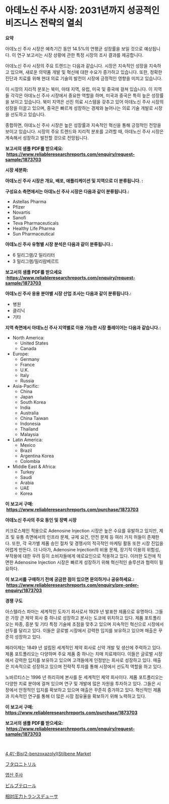 <p><h1>아데노신 주사 시장: 2031년까지 성공적인 비즈니스 전략의 열쇠</h1></p><p><strong>요약</strong></p>
<p><p>아데노신 주사 시장은 예측기간 동안 14.5%의 연평균 성장률을 보일 것으로 예상됩니다. 이 연구 보고서는 시장 상황에 관한 특정 시장의 조사 결과를 제공합니다.</p><p>아데노신 주사 시장의 주요 트렌드는 다음과 같습니다. 시장은 지속적인 성장을 지속하고 있으며, 새로운 의약품 개발 및 혁신에 대한 수요가 증가하고 있습니다. 또한, 정확한 진단과 치료를 위해 현대 의료 기술의 발전이 시장에 긍정적인 영향을 미치고 있습니다.</p><p>이 시장의 지리적 분포는 북미, 아태 지역, 유럽, 미국 및 중국에 걸쳐 있습니다. 이 지역들 각각은 아데노신 주사 시장에서 중요한 역할을 하며, 미국과 중국은 특히 높은 성장률을 보이고 있습니다. 북미 지역은 선진 의료 시스템을 갖추고 있어 아데노신 주사 시장의 성장을 이끌고 있으며, 중국은 빠르게 성장하는 경제와 늘어나는 의료 기술 개발로 시장을 선도하고 있습니다.</p><p>종합하면, 아데노신 주사 시장은 높은 성장률과 지속적인 혁신을 통해 긍정적인 전망을 보이고 있습니다. 시장의 주요 트렌드와 지리적 분포를 고려할 때, 아데노신 주사 시장은 계속해서 성장하고 발전할 것으로 전망됩니다.</p></p>
<p><strong>보고서의 샘플 PDF를 받으세요: &nbsp;<a href="https://www.reliableresearchreports.com/enquiry/request-sample/1873703">https://www.reliableresearchreports.com/enquiry/request-sample/1873703</a></strong></p>
<p><strong>시장 세분화:</strong></p>
<p><strong> 아데노신 주사 시장은 개요, 배포, 애플리케이션 및 지역으로 더 분류됩니다. :</strong></p>
<p><strong>구성요소 측면에서는 아데노신 주사 시장은 다음과 같이 분류됩니다.:</strong></p>
<p><ul><li>Astellas Pharma</li><li>Pfizer</li><li>Novartis</li><li>Sanofi</li><li>Teva Pharmaceuticals</li><li>Healthy Life Pharma</li><li>Sun Pharmaceutical</li></ul></p>
<p><strong> 아데노신 주사 유형별 시장 분석은 다음과 같이 분류됩니다.:</strong></p>
<p><ul><li>6 밀리그램/2 밀리리터</li><li>3 밀리그램/밀리람베르트</li></ul></p>
<p><strong>보고서의 샘플 PDF를 받으세요 :<a href="https://www.reliableresearchreports.com/enquiry/request-sample/1873703">https://www.reliableresearchreports.com/enquiry/request-sample/1873703</a></strong></p>
<p><strong> 아데노신 주사 응용 분야별 시장 산업 조사는 다음과 같이 분류됩니다.:</strong></p>
<p><ul><li>병원</li><li>클리닉</li><li>기타</li></ul></p>
<p><strong>지역 측면에서 아데노신 주사 지역별로 이용 가능한 시장 플레이어는 다음과 같습니다.:</strong></p>
<p><ul>
    <li>
        North America:
        <ul>
            <li>United States</li>
            <li>Canada</li>
        </ul>
    </li>
    <li>
        Europe:
        <ul>
            <li>Germany</li>
            <li>France</li>
            <li>U.K.</li>
            <li>Italy</li>
            <li>Russia</li>
        </ul>
    </li>
    <li>
        Asia-Pacific:
        <ul>
            <li>China</li>
            <li>Japan</li>
            <li>South Korea</li>
            <li>India</li>
            <li>Australia</li>
            <li>China Taiwan</li>
            <li>Indonesia</li>
            <li>Thailand</li>
            <li>Malaysia</li>
        </ul>
    </li>
    <li>
        Latin America:
        <ul>
            <li>Mexico</li>
            <li>Brazil</li>
            <li>Argentina Korea</li>
            <li>Colombia</li>
        </ul>
    </li>
    <li>
        Middle East & Africa:
        <ul>
            <li>Turkey</li>
            <li>Saudi</li>
            <li>Arabia</li>
            <li>UAE</li>
            <li>Korea</li>
        </ul>
    </li>
    </ul></p>
<p><strong>이 보고서 구매: &nbsp;<a href="https://www.reliableresearchreports.com/purchase/1873703">https://www.reliableresearchreports.com/purchase/1873703</a></strong></p>
<p><strong>아데노신 주사의 주요 동인 및 장벽 시장</strong></p>
<p><p>키크로스체인 적용으로 Adenosine Injection 시장은 높은 수요를 유발하고 있지만, 제조 및 유통 측면에서의 인프라 문제, 규제 요건, 안전 문제 등 여러 가지 허들이 존재한다. 또한, 각 국가별 제품 승인 절차 및 경쟁사의 적극적인 마케팅 활동 또한 시장 진입을 어렵게 만든다. 더 나아가, Adenosine Injection의 비용 문제, 장기적 이용의 위험성, 부작용에 대한 우려 등이 소비자들에게 애로요인으로 작용하고 있다. 이러한 도전에 직면한 Adenosine Injection 시장은 빠르게 성장하기 위해 혁신적인 솔루션과 협력이 필요하다.</p></p>
<p><strong>이 보고서를 구매하기 전에 궁금한 점이 있으면 문의하거나 공유하세요.: &nbsp;<a href="https://www.reliableresearchreports.com/enquiry/pre-order-enquiry/1873703">https://www.reliableresearchreports.com/enquiry/pre-order-enquiry/1873703</a></strong></p>
<p><strong>경쟁 구도</strong></p>
<p><p>아스텔라스 파마는 세계적인 도자기 회사로서 1929 년 발표한 제품으로 유명하다. 그들은 가장 큰 제약 회사 중 하나로 성장하고 본사는 도쿄에 위치하고 있다. 제품 포트폴리오는 파종, 흥분 및 기타 특정 기술에 초점을 맞추고 있으며 지속적인 혁신으로 시장에서 선두를 달리고 있다. 이들은 글로벌 시장에서 강력한 입지를 보유하고 있으며 매출은 꾸준히 성장하고 있다.</p><p>페라이제는 1849 년 설립된 세계적인 제약 회사로 신약 개발 및 생산에 주력하고 있다. 제품 포트폴리오는 다양하며 주요 제품 중 하나는 치매 치료제이다. 이들은 글로벌 시장에서 강력한 입지를 보유하고 있으며 고객들에게 인정받는 회사로 성장하고 있다. 매출은 지속적으로 성장하고 있으며 전략적 투자를 통해 시장에서 선도적 역할을 하고 있다.</p><p>노바르티스는 1996 년 취리히에 본사를 둔 세계적인 제약 회사이다. 제품 포트폴리오는 다양한 치료 분야에 걸쳐 있으며 연구 및 개발에 많은 자원을 투자하고 있다. 그들은 시장에서 안정적인 입지를 확보하고 있으며 매출은 꾸준히 증가하고 있다. 혁신적인 제품과 지속적인 연구를 통해 더 많은 시장 점유율을 확보하기 위해 노력하고 있다.</p></p>
<p><strong>이 보고서 구매: &nbsp; <a href="https://www.reliableresearchreports.com/purchase/1873703">https://www.reliableresearchreports.com/purchase/1873703</a></strong></p>
<p><strong>보고서의 샘플 PDF를 받으세요: &nbsp;<a href="https://www.reliableresearchreports.com/enquiry/request-sample/1873703">https://www.reliableresearchreports.com/enquiry/request-sample/1873703</a></strong><strong></strong></p>
<p>&nbsp;</p>
<p><p><a href="https://issuu.com/reportprime-2/docs/44-bis2-benzoxazolylstilbene-market-size-2030.pptx">4,4\'-Bis(2-benzoxazolyl)Stilbene Market</a></p><p><a href="https://medium.com/@alonzomoenrt8956/%E3%83%95%E3%82%BF%E3%83%AD%E3%83%8B%E3%83%88%E3%83%AA%E3%83%AB%E5%B8%82%E5%A0%B4%E3%81%AE%E3%83%A1%E3%83%88%E3%83%AA%E3%83%83%E3%82%AF%E3%82%B9%E3%81%AE%E8%A7%A3%E8%AA%AD-%E5%B8%82%E5%A0%B4%E3%82%B7%E3%82%A7%E3%82%A2-%E3%83%88%E3%83%AC%E3%83%B3%E3%83%89-%E6%88%90%E9%95%B7%E3%83%91%E3%82%BF%E3%83%BC%E3%83%B3-832315977bfe">フタロニトリル</a></p><p><a href="https://github.com/vsckjg50460/Market-Research-Report-List-1/blob/main/60054172793.md">엽산 주사</a></p><p><a href="https://github.com/wkuactfdzwizk06/Market-Research-Report-List-1/blob/main/15120843160.md">ピルブテロール</a></p><p><a href="https://medium.com/@grarrity46/%E7%9B%B8%E5%AF%BE%E5%9C%A7%E5%8A%9B%E3%83%88%E3%83%A9%E3%83%B3%E3%82%B9%E3%83%87%E3%83%A5%E3%83%BC%E3%82%B5%E3%83%BC%E5%B8%82%E5%A0%B4-%E7%A8%AE%E9%A1%9E-%E3%82%A2%E3%83%97%E3%83%AA%E3%82%B1%E3%83%BC%E3%82%B7%E3%83%A7%E3%83%B3-%E5%9C%B0%E7%90%86%E3%81%AB%E3%82%88%E3%82%8B%E7%B7%8F%E5%90%88%E7%9A%84%E3%81%AA%E8%A9%95%E4%BE%A1-fa62d2d4a757">相対圧力トランスデューサ</a></p></p>